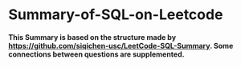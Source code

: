 # Summary-of-SQL-on-Leetcode

#### This Summary is based on the structure made by https://github.com/siqichen-usc/LeetCode-SQL-Summary. Some connections between questions are supplemented.


